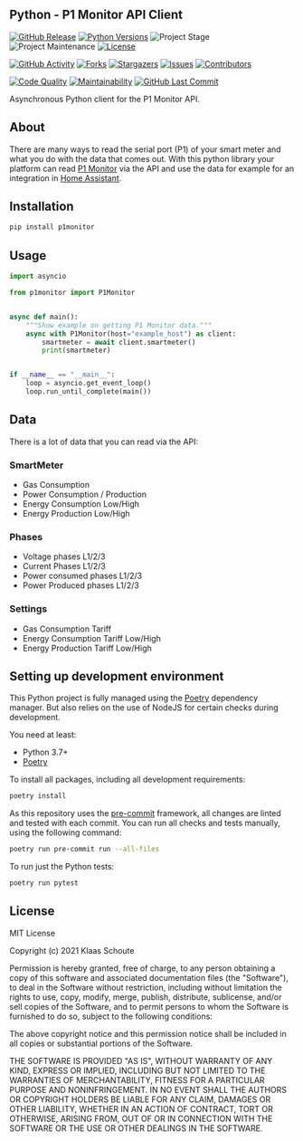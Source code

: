 ## Python - P1 Monitor API Client

<!-- PROJECT SHIELDS -->
[![GitHub Release][releases-shield]][releases]
[![Python Versions][python-versions-shield]][pypi]
![Project Stage][project-stage-shield]
![Project Maintenance][maintenance-shield]
[![License][license-shield]](LICENSE)

[![GitHub Activity][commits-shield]][commits-url]
[![Forks][forks-shield]][forks-url]
[![Stargazers][stars-shield]][stars-url]
[![Issues][issues-shield]][issues-url]
[![Contributors][contributors-shield]][contributors-url]

[![Code Quality][code-quality-shield]][code-quality]
[![Maintainability][maintainability-shield]][maintainability-url]
[![GitHub Last Commit][last-commit-shield]][commits-url]

Asynchronous Python client for the P1 Monitor API.

## About

There are many ways to read the serial port (P1) of your smart meter and what you do with the data that comes out. With this python library your platform can read [P1 Monitor][p1-monitor] via the API and use the data for example for an integration in [Home Assistant][home-assistant].

## Installation

```bash
pip install p1monitor
```

## Usage

```python
import asyncio

from p1monitor import P1Monitor


async def main():
    """Show example on getting P1 Monitor data."""
    async with P1Monitor(host="example_host") as client:
        smartmeter = await client.smartmeter()
        print(smartmeter)


if __name__ == "__main__":
    loop = asyncio.get_event_loop()
    loop.run_until_complete(main())
```

## Data

There is a lot of data that you can read via the API:

### SmartMeter
- Gas Consumption
- Power Consumption / Production
- Energy Consumption Low/High
- Energy Production Low/High

### Phases
- Voltage phases L1/2/3
- Current Phases L1/2/3
- Power consumed phases L1/2/3
- Power Produced phases L1/2/3

### Settings
- Gas Consumption Tariff
- Energy Consumption Tariff Low/High
- Energy Production Tariff Low/High

## Setting up development environment

This Python project is fully managed using the [Poetry][poetry] dependency
manager. But also relies on the use of NodeJS for certain checks during
development.

You need at least:

- Python 3.7+
- [Poetry][poetry-install]

To install all packages, including all development requirements:

```bash
poetry install
```

As this repository uses the [pre-commit][pre-commit] framework, all changes
are linted and tested with each commit. You can run all checks and tests
manually, using the following command:

```bash
poetry run pre-commit run --all-files
```

To run just the Python tests:

```bash
poetry run pytest
```

## License

MIT License

Copyright (c) 2021 Klaas Schoute

Permission is hereby granted, free of charge, to any person obtaining a copy
of this software and associated documentation files (the "Software"), to deal
in the Software without restriction, including without limitation the rights
to use, copy, modify, merge, publish, distribute, sublicense, and/or sell
copies of the Software, and to permit persons to whom the Software is
furnished to do so, subject to the following conditions:

The above copyright notice and this permission notice shall be included in all
copies or substantial portions of the Software.

THE SOFTWARE IS PROVIDED "AS IS", WITHOUT WARRANTY OF ANY KIND, EXPRESS OR
IMPLIED, INCLUDING BUT NOT LIMITED TO THE WARRANTIES OF MERCHANTABILITY,
FITNESS FOR A PARTICULAR PURPOSE AND NONINFRINGEMENT. IN NO EVENT SHALL THE
AUTHORS OR COPYRIGHT HOLDERS BE LIABLE FOR ANY CLAIM, DAMAGES OR OTHER
LIABILITY, WHETHER IN AN ACTION OF CONTRACT, TORT OR OTHERWISE, ARISING FROM,
OUT OF OR IN CONNECTION WITH THE SOFTWARE OR THE USE OR OTHER DEALINGS IN THE
SOFTWARE.

<!-- MARKDOWN LINKS & IMAGES -->
[code-quality-shield]: https://img.shields.io/lgtm/grade/python/g/klaasnicolaas/python-p1monitor.svg?logo=lgtm&logoWidth=18
[code-quality]: https://lgtm.com/projects/g/klaasnicolaas/python-p1monitor/context:python
[contributors-shield]: https://img.shields.io/github/contributors/klaasnicolaas/python-p1monitor.svg
[contributors-url]: https://github.com/klaasnicolaas/python-p1monitor/graphs/contributors
[commits-shield]: https://img.shields.io/github/commit-activity/y/klaasnicolaas/python-p1monitor.svg
[commits-url]: https://github.com/klaasnicolaas/python-p1monitor/commits/master
[forks-shield]: https://img.shields.io/github/forks/klaasnicolaas/python-p1monitor.svg
[forks-url]: https://github.com/klaasnicolaas/python-p1monitor/network/members
[issues-shield]: https://img.shields.io/github/issues/klaasnicolaas/python-p1monitor.svg
[issues-url]: https://github.com/klaasnicolaas/python-p1monitor/issues
[license-shield]: https://img.shields.io/github/license/klaasnicolaas/python-p1monitor.svg
[last-commit-shield]: https://img.shields.io/github/last-commit/klaasnicolaas/python-p1monitor.svg
[maintenance-shield]: https://img.shields.io/maintenance/yes/2021.svg
[maintainability-shield]: https://api.codeclimate.com/v1/badges/443c476612a574d82467/maintainability
[maintainability-url]: https://codeclimate.com/github/klaasnicolaas/python-p1monitor/maintainability
[project-stage-shield]: https://img.shields.io/badge/project%20stage-experimental-yellow.svg
[pypi]: https://pypi.org/project/python-p1monitor/
[python-versions-shield]: https://img.shields.io/pypi/pyversions/python-p1monitor
[releases-shield]: https://img.shields.io/github/release/klaasnicolaas/python-p1monitor.svg
[releases]: https://github.com/klaasnicolaas/python-p1monitor/releases
[stars-shield]: https://img.shields.io/github/stars/klaasnicolaas/python-p1monitor.svg
[stars-url]: https://github.com/klaasnicolaas/python-p1monitor/stargazers

[p1-monitor]: https://www.ztatz.nl/p1-monitor
[home-assistant]: https://www.home-assistant.io
[poetry-install]: https://python-poetry.org/docs/#installation
[poetry]: https://python-poetry.org
[pre-commit]: https://pre-commit.com
